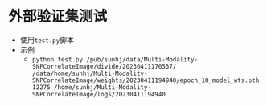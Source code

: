 # 外部验证集测试

- 使用`test.py`脚本
- 示例
    - `python test.py /pub/sunhj/data/Multi-Modality-SNPCorrelateImage/divide/20230411170537/ /data/home/sunhj/Multi-Modality-SNPCorrelateImage/weights/20230411194940/epoch_10_model_wts.pth  12275 /home/sunhj/Multi-Modality-SNPCorrelateImage/logs/20230411194940`